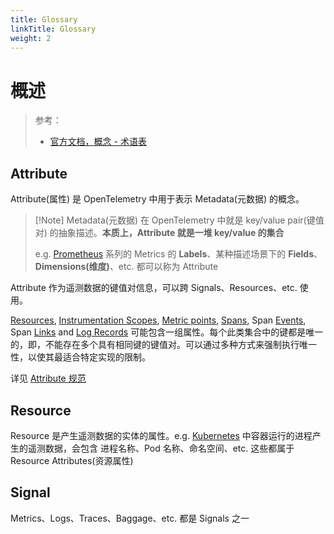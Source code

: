 ```yaml
---
title: Glossary
linkTitle: Glossary
weight: 2
---
```


# 概述

> 参考：
>
> - [官方文档，概念 - 术语表](https://opentelemetry.io/docs/concepts/glossary)


## Attribute

Attribute(属性) 是 OpenTelemetry 中用于表示 Metadata(元数据) 的概念。

> [!Note] Metadata(元数据) 在 OpenTelemetry 中就是 key/value pair(键值对) 的抽象描述。**本质上，Attribute 就是一堆 key/value 的集合**
>
> e.g. [Prometheus](/docs/6.可观测性/Metrics/Prometheus/Prometheus.md) 系列的 Metrics 的 **Labels**、某种描述场景下的 **Fields**、**Dimensions(维度)**、etc. 都可以称为 Attribute

Attribute 作为遥测数据的键值对信息，可以跨 Signals、Resources、etc. 使用。

[Resources](https://opentelemetry.io/docs/specs/otel/resource/sdk/), [Instrumentation Scopes](https://opentelemetry.io/docs/specs/otel/glossary/#instrumentation-scope), [Metric points](https://opentelemetry.io/docs/specs/otel/metrics/data-model/#metric-points), [Spans](https://opentelemetry.io/docs/specs/otel/trace/api/#set-attributes), Span [Events](https://opentelemetry.io/docs/specs/otel/trace/api/#add-events), Span [Links](https://opentelemetry.io/docs/specs/otel/trace/api/#link) and [Log Records](https://opentelemetry.io/docs/specs/otel/logs/data-model/) 可能包含一组属性。每个此类集合中的键都是唯一的，即，不能存在多个具有相同键的键值对。可以通过多种方式来强制执行唯一性，以使其最适合特定实现的限制。

详见 [Attribute 规范](https://opentelemetry.io/docs/specs/otel/common/#attributes)

## Resource

Resource 是产生遥测数据的实体的属性。e.g. [Kubernetes](/docs/10.云原生/Kubernetes/Kubernetes.md) 中容器运行的进程产生的遥测数据，会包含 进程名称、Pod 名称、命名空间、etc. 这些都属于 Resource Attributes(资源属性)

## Signal

Metrics、Logs、Traces、Baggage、etc.  都是 Signals 之一
